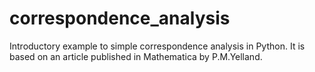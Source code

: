 # correspondence_analysis
Introductory example to simple correspondence analysis in Python.
It is based on an article published in Mathematica by P.M.Yelland.
